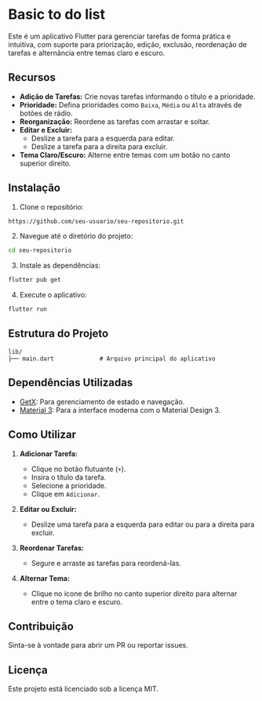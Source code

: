 # Basic to do list

Este é um aplicativo Flutter para gerenciar tarefas de forma prática e intuitiva, com suporte para priorização, edição, exclusão, reordenação de tarefas e alternância entre temas claro e escuro.

## Recursos

- **Adição de Tarefas:** Crie novas tarefas informando o título e a prioridade.
- **Prioridade:** Defina prioridades como `Baixa`, `Média` ou `Alta` através de botões de rádio.
- **Reorganização:** Reordene as tarefas com arrastar e soltar.
- **Editar e Excluir:**
    - Deslize a tarefa para a esquerda para editar.
    - Deslize a tarefa para a direita para excluir.
- **Tema Claro/Escuro:** Alterne entre temas com um botão no canto superior direito.

## Instalação

1. Clone o repositório:

```bash
https://github.com/seu-usuario/seu-repositorio.git
```

2. Navegue até o diretório do projeto:

```bash
cd seu-repositorio
```

3. Instale as dependências:

```bash
flutter pub get
```

4. Execute o aplicativo:

```bash
flutter run
```

## Estrutura do Projeto

```
lib/
├── main.dart             # Arquivo principal do aplicativo
```

## Dependências Utilizadas

- [GetX](https://pub.dev/packages/get): Para gerenciamento de estado e navegação.
- [Material 3](https://m3.material.io/): Para a interface moderna com o Material Design 3.

## Como Utilizar

1. **Adicionar Tarefa:**
    - Clique no botão flutuante (`+`).
    - Insira o título da tarefa.
    - Selecione a prioridade.
    - Clique em `Adicionar`.

2. **Editar ou Excluir:**
    - Deslize uma tarefa para a esquerda para editar ou para a direita para excluir.

3. **Reordenar Tarefas:**
    - Segure e arraste as tarefas para reordená-las.

4. **Alternar Tema:**
    - Clique no ícone de brilho no canto superior direito para alternar entre o tema claro e escuro.

## Contribuição

Sinta-se à vontade para abrir um PR ou reportar issues.

## Licença

Este projeto está licenciado sob a licença MIT.


